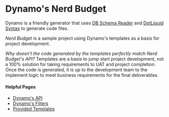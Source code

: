 # Dynamo's Nerd Budget

Dynamo is a friendly generator that uses [DB Schema Reader](http://dbschemareader.codeplex.com/)
and [DotLiquid Syntax](https://github.com/formosatek/dotliquid) to generate code files.

*Nerd Budget* is a sample project using Dynamo's templates as a basis for project development.

*Why doesn't the code generated by the templates perfectly match _Nerd Budget's_ API?*
Templates are a basis to jump start project development, not a 100% solution for taking
requirements to UAT and project completion. Once the code is generated, it is up to the
development team to the implement logic to meet business requirements for the final
deliverables.

#### Helpful Pages

- [Dynamo's API](https://github.com/ellerbus/Dynamo/wiki/Dynamo-API)
- [Dynamo's Filters](https://github.com/ellerbus/Dynamo/wiki/Dynamo-Filters)
- [Provided Templates](https://github.com/ellerbus/Dynamo/tree/master/Templates)

